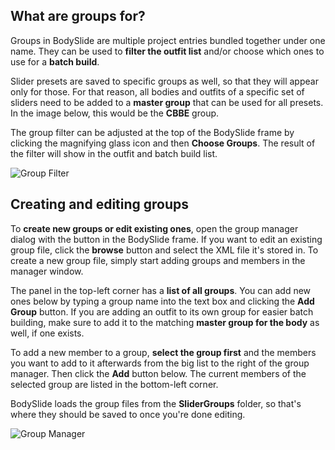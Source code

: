 ## What are groups for?
Groups in BodySlide are multiple project entries bundled together under one name. They can be used to **filter the outfit list** and/or choose which ones to use for a **batch build**.

Slider presets are saved to specific groups as well, so that they will appear only for those. For that reason, all bodies and outfits of a specific set of sliders need to be added to a **master group** that can be used for all presets. In the image below, this would be the **CBBE** group.

The group filter can be adjusted at the top of the BodySlide frame by clicking the magnifying glass icon and then **Choose Groups**. The result of the filter will show in the outfit and batch build list.

![Group Filter](http://i.imgur.com/3bmCcrP.png)

## Creating and editing groups
To **create new groups or edit existing ones**, open the group manager dialog with the button in the BodySlide frame. If you want to edit an existing group file, click the **browse** button and select the XML file it's stored in. To create a new group file, simply start adding groups and members in the manager window.

The panel in the top-left corner has a **list of all groups**. You can add new ones below by typing a group name into the text box and clicking the **Add Group** button. If you are adding an outfit to its own group for easier batch building, make sure to add it to the matching **master group for the body** as well, if one exists.

To add a new member to a group, **select the group first** and the members you want to add to it afterwards from the big list to the right of the group manager. Then click the **Add** button below. The current members of the selected group are listed in the bottom-left corner.

BodySlide loads the group files from the **SliderGroups** folder, so that's where they should be saved to once you're done editing.

![Group Manager](http://i.imgur.com/Ot89mhI.png)